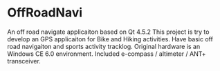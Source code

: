 OffRoadNavi
===========

An off road navigate applicaiton based on Qt 4.5.2
This project is try to develop an GPS applicaiton for Bike and Hiking activities.
Have basic off road navigaiton and sports activity tracklog.
Original hardware is an Windows CE 6.0 environment. Included e-compass / altimeter / ANT+ transceiver.
